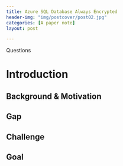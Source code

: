 ```yaml
---
title: Azure SQL Database Always Encrypted
header-img: "img/postcover/post02.jpg"
categories: [A paper note]
layout: post

---
```


Questions





# Introduction

## Background & Motivation



## Gap



## Challenge



## Goal

